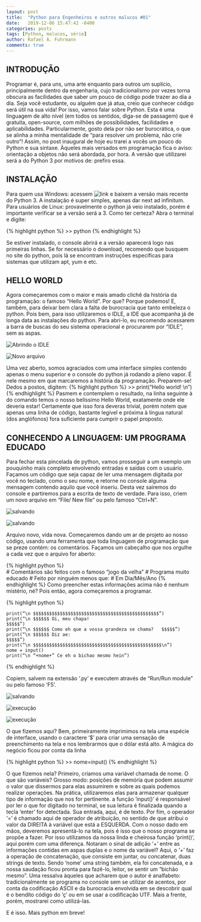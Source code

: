 ```yaml
---
layout: post
title:  "Python para Engenheiros e outros malucos #01"
date:   2019-12-06 15:47:42 -0400
categories: posts
tags: [Python, malucos, série]
author: Rafael A. Fuhrmann
comments: true
---
```


## INTRODUÇÃO

Programar é, para uns, uma arte enquanto para outros um suplício, principalmente dentro da engenharia, cujo tradicionalismo por vezes torna obscura as facilidades que saber um pouco de código pode trazer ao dia a dia. Seja você estudante, ou alguém que já atua, creio que conhecer código será útil na sua vida!
Por isso, vamos falar sobre Python. Esta é uma linguagem de alto nível (em todos os sentidos, diga-se de passagem) que é gratuita, open-source, com milhões de possibilidades, facilidades e aplicabilidades. Particularmente, gosto dela por não ser burocrática, o que se alinha a minha mentalidade de “para resolver um problema, não crie outro”!
Assim, no post inaugural de hoje eu trarei a vocês um pouco do Python e sua sintaxe. Àqueles mais versados em programação fica o aviso: orientação a objetos não será abordada, por hora. A versão que utilizarei será a do Python 3 por motivos de: prefiro essa.

## INSTALAÇÃO

Para quem usa Windows: acessem ![link](https://www.python.org/downloads/) e baixem a versão mais recente do Python 3. A instalação é super simples, apenas dar next ad infinitum.
Para usuários de Linux: provavelmente o python já veio instalado, porém é importante verificar se a versão será a 3. Como ter certeza? Abra o terminal e digite:

{% highlight python %}
	>> python
{% endhighlight %}

Se estiver instalado, o console abrirá e a versão aparecerá logo nas primeiras linhas. Se for necessário o download, recomendo que busquem no site do python, pois lá se encontram instruções específicas para sistemas que utilizam apt, yum e etc.

## HELLO WORLD
    
Agora começaremos com o maior e mais amado clichê da história da programação: o famoso “Hello World”. Por que? Porque podemos! E, também, para deixar bem clara a falta de burocracia que tanto embeleza o python. Pois bem, para isso utilizaremos o IDLE, a IDE que acompanha já de longa data as instalações do python.
Para abri-lo, eu recomendo acessarem a barra de buscas do seu sistema operacional e procurarem por “IDLE”, sem as aspas.

![Abrindo o IDLE](/assets/serie-python-01/abrindo_idle.png)
	
![Novo arquivo](/assets/serie-python-01/idle_aberto.png)

Uma vez aberto, somos agraciados com uma interface simples contendo apenas o menu superior e o console do python já rodando a pleno vapor. É nele mesmo em que marcaremos a história da programação. Preparem-se! Dedos a postos, digitem:
{% highlight python %}
	>> print(“Hello world! \n”)
{% endhighlight %}
Pasmem e contemplem o resultado, na linha seguinte à do comando temos o nosso belíssimo Hello World, exatamente onde ele deveria estar! Certamente que isso fora deveras trivial, porém notem que apenas uma linha de código, bastante legível e próxima à língua natural (dos anglófonos) fora suficiente para cumprir o papel proposto.

## CONHECENDO A LINGUAGEM: UM PROGRAMA EDUCADO

Para fechar esta pincelada de python, vamos prosseguir a um exemplo um pouquinho mais completo envolvendo entradas e saídas com o usuário. Façamos um código que seja capaz de ler uma mensagem digitada por você no teclado, como o seu nome, e retorne no console alguma mensagem contendo aquilo que você inseriu.
Desta vez sairemos do console e partiremos para a escrita de texto de verdade. Para isso, criem um novo arquivo em “File/ New file” ou pelo famoso “Ctrl+N”.

![salvando](/assets/serie-python-01/idle_menu_new.png)
	
![salvando](/assets/serie-python-01/idle_new_file_open.png)

Arquivo novo, vida nova. Começaremos dando um ar de projeto ao nosso código, usando uma ferramenta que toda linguagem de programação que se preze contém: os comentários. Façamos um cabeçalho que nos orgulhe a cada vez que o arquivo for aberto:

{% highlight python %}	
	# Comentários são feitos com o famoso “jogo da velha”
	# Programa muito educado
	# Feito por ninguém menos que:
	# Em Dia/Mês/Ano
{% endhighlight %}
Como preencher estas informações acima não é nenhum mistério, né? Pois então, agora começaremos a programar.
	
{% highlight python %}	
	
	print(“\n $$$$$$$$$$$$$$$$$$$$$$$$$$$$$$$$$$$$$$$$$$$$$$$”)
	print(“\n $$$$$$ Oi, meu chapa!                                              $$$$$”)
	print(“\n $$$$$$ Como eh que a vossa grandeza se chama?   $$$$$”)
	print(“\n $$$$$$ Diz ae:                                                             $$$$$”)
	print(“\n $$$$$$$$$$$$$$$$$$$$$$$$$$$$$$$$$$$$$$$$$$$$$$$$\n”)
	nome = input()
	print(“\n “+nome+” Ce eh o bichao mesmo hein”)
{% endhighlight %}
	
Copiem, salvem na extensão ‘.py’ e executem através de “Run/Run module” ou pelo famoso ‘F5’. 
	
![salvando](/assets/serie-python-01/idle_salvando_arquivo.png)
	
![execução](/assets/serie-python-01/idle_run.png)
	
![execução](/assets/serie-python-01/idle_run.png)

O que fizemos aqui? Bem, primeiramente imprimimos na tela uma espécie de interface, usando o caractere ‘$’ para criar uma sensação de preenchimento na tela e nos lembrarmos que o dólar está alto. A mágica do negócio ficou por conta da linha
	
{% highlight python %}
	>> nome=input()
{% endhighlight %}

O que fizemos nela? Primeiro, criamos uma variável chamada de nome. O que são variáveis? Grosso modo: posições de memória que podem assumir o valor que dissermos para elas assumirem e sobre as quais podemos realizar operações. Na prática, utilizaremos elas para armazenar qualquer tipo de informação que nos for pertinente.
a função ‘input()’ é responsável por ler o que for digitado no terminal, se sua leitura é finalizada quando a tecla ‘enter’ for detectada. Sua entrada, aqui, é de texto. Por fim, o operador ‘=’ é chamado aqui de operador de atribuição, no sentido de que atribui o valor da DIREITA à variável que está a ESQUERDA.
Com o nosso dado em mãos, deveremos apresentá-lo na tela, pois é isso que o nosso programa se propõe a fazer. Por isso utilizamos da nossa linda e cheirosa função ‘print()’, aqui porém com uma diferença.
Notaram o sinal de adição ‘+’ entre as informações contidas em aspas duplas e o nome da variável? Aqui, o ‘+’ faz a operação de concatenação, que consiste em juntar, ou concatenar, duas strings de texto. Sendo ‘nome’ uma string também, ela foi concatenada, e a nossa saudação ficou pronta para fazê-lo, leitor, se sentir um “bichão mesmo”.
Uma ressalva àqueles que acharem que o autor é analfabeto: tradicionalmente se programa no console sem se utilizar de acentos, por conta da codificação ASCII e da burocracia envolvida em se descobrir qual é o bendito código do ‘ç’ ou em se usar a codificação UTF. Mais a frente, porém, mostrarei como utilizá-las.
    
E é isso. Mais python em breve!
